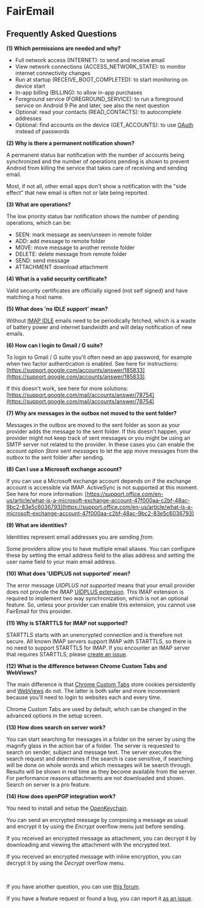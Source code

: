 FairEmail
=========

Frequently Asked Questions
--------------------------

<a name="FAQ1"></a>
**(1) Which permissions are needed and why?**

* Full network access (INTERNET): to send and receive email
* View network connections (ACCESS_NETWORK_STATE): to monitor internet connectivity changes
* Run at startup (RECEIVE_BOOT_COMPLETED): to start monitoring on device start
* In-app billing (BILLING): to allow in-app purchases
* Foreground service (FOREGROUND_SERVICE): to run a foreground service on Android 9 Pie and later, see also the next question
* Optional: read your contacts (READ_CONTACTS): to autocomplete addresses
* Optional: find accounts on the device (GET_ACCOUNTS): to use [OAuth](https://en.wikipedia.org/wiki/OAuth) instead of passwords

<a name="FAQ2"></a>
**(2) Why is there a permanent notification shown?**

A permanent status bar notification with the number of accounts being synchronized and the number of operations pending is shown
to prevent Android from killing the service that takes care of receiving and sending email.

Most, if not all, other email apps don't show a notification with the "side effect" that new email is often not or late being reported.

<a name="FAQ3"></a>
**(3) What are operations?**

The low priority status bar notification shows the number of pending operations, which can be:

* SEEN: mark message as seen/unseen in remote folder
* ADD: add message to remote folder
* MOVE: move message to another remote folder
* DELETE: delete message from remote folder
* SEND: send message
* ATTACHMENT download attachment

<a name="FAQ4"></a>
**(4) What is a valid security certificate?**

Valid security certificates are officially signed (not self signed) and have matching a host name.

<a name="FAQ5"></a>
**(5) What does 'no IDLE support' mean?**

Without [IMAP IDLE](https://en.wikipedia.org/wiki/IMAP_IDLE) emails need to be periodically fetched,
which is a waste of battery power and internet bandwidth and will delay notification of new emails.

<a name="FAQ6"></a>
**(6) How can I login to Gmail / G suite?**

To login to Gmail / G suite you'll often need an app password, for example when two factor authentication is enabled.
See here for instructions: [https://support.google.com/accounts/answer/185833](https://support.google.com/accounts/answer/185833).

If this doesn't work, see here for more solutions: [https://support.google.com/mail/accounts/answer/78754](https://support.google.com/mail/accounts/answer/78754)

<a name="FAQ7"></a>
**(7) Why are messages in the outbox not moved to the sent folder?**

Messages in the outbox are moved to the sent folder as soon as your provider adds the message to the sent folder.
If this doesn't happen, your provider might not keep track of sent messages or you might be using an SMTP server not related to the provider.
In these cases you can enable the account option *Store sent messages* to let the app move messages from the outbox to the sent folder after sending.

<a name="FAQ8"></a>
**(8) Can I use a Microsoft exchange account?**

If you can use a Microsoft exchange account depends on if the exchange account is accessible via IMAP.
ActiveSync is not supported at this moment.
See here for more information: [https://support.office.com/en-us/article/what-is-a-microsoft-exchange-account-47f000aa-c2bf-48ac-9bc2-83e5c6036793](https://support.office.com/en-us/article/what-is-a-microsoft-exchange-account-47f000aa-c2bf-48ac-9bc2-83e5c6036793)

<a name="FAQ9"></a>
**(9) What are identities?**

Identities represent email addresses you are sending *from*.

Some providers allow you to have multiple email aliases.
You can configure these by setting the email address field to the alias address and setting the user name field to your main email address.

<a name="FAQ10"></a>
**(10) What does 'UIDPLUS not supported' mean?**

The error message *UIDPLUS not supported* means that your email provider does not provide the IMAP [UIDPLUS extension](https://tools.ietf.org/html/rfc4315).
This IMAP extension is required to implement two way synchronization, which is not an optional feature.
So, unless your provider can enable this extension, you cannot use FairEmail for this provider.

<a name="FAQ11"></a>
**(11) Why is STARTTLS for IMAP not supported?**

STARTTLS starts with an unencrypted connection and is therefore not secure.
All known IMAP servers support IMAP with STARTTLS, so there is no need to support STARTTLS for IMAP.
If you encounter an IMAP server that requires STARTTLS, please [create an issue](https://github.com/M66B/open-source-email/issues/new).

<a name="FAQ12"></a>
**(12) What is the difference between Chrome Custom Tabs and WebViews?**

The main difference is that [Chrome Custom Tabs](https://developer.chrome.com/multidevice/android/customtabs) store cookies persistently
and [WebViews](https://developer.android.com/reference/android/webkit/WebView) do not.
The latter is both safer and more inconvenient because you'll need to login to websites each and every time.

Chrome Custom Tabs are used by default, which can be changed in the advanced options in the setup screen.

<a name="FAQ13"></a>
**(13) How does search on server work?**

You can start searching for messages in a folder on the server by using the magnify glass in the action bar of a folder.
The server is requested to search on sender, subject and message text.
The server executes the search request and determines if the search is case sensitive,
if searching will be done on whole words and which messages will be search through.
Results will be shown in real time as they become available from the server.
For performance reasons attachments are not downloaded and shown.
Search on server is a pro feature.

<a name="FAQ14"></a>
**(14) How does openPGP integration work?**

You need to install and setup the [OpenKeychain](https://play.google.com/store/apps/details?id=org.sufficientlysecure.keychain).

You can send an encrypted message by composing a message as usual and encrypt it by using the *Encrypt* overflow menu just before sending.

If you received an encrypted message as attachment, you can decrypt it by downloading and viewing the attachment with the encrypted text.

If you received an encrypted message with inline encryption, you can decrypt it by using the *Decrypt* overflow menu.

<br>

If you have another question, you can use [this forum](https://forum.xda-developers.com/android/apps-games/source-email-t3824168).

If you have a feature request or found a bug, you can report it [as an issue](https://github.com/M66B/open-source-email/issues).
